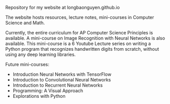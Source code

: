 Repository for my website at longbaonguyen.github.io

The website hosts resources, lecture notes, mini-courses in Computer Science and Math.

Currently, the entire curriculum for AP Computer Science Principles is available. A mini-course on Image Recognition with Neural Networks is also available. This mini-course is a 6 Youtube Lecture series on writing a Python program that recognizes handwritten digits from scratch, without using any deep learning libraries. 

Future mini-courses:
- Introduction Neural Networks with TensorFlow
- Introduction to Convolutional Neural Networks
- Introduction to Recurrent Neural Networks
- Programming: A Visual Approach
- Explorations with Python

